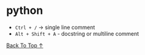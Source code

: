 # python
- `Ctrl + /` -> single line comment
- `Alt + Shift + A` - docstring or multiline comment

[Back To Top &#8593;](#python) <br>
